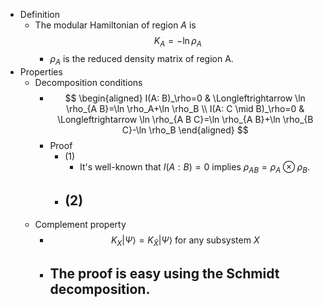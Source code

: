 - Definition
	- The modular Hamiltonian of region $A$ is
	  $$
	  K_A=-\ln \rho_A
	  $$
		- $\rho_A$ is the reduced density matrix of region A.
- Properties
	- Decomposition conditions
		- $$
		  \begin{aligned}
		  I(A: B)_\rho=0 & \Longleftrightarrow \ln \rho_{A B}=\ln \rho_A+\ln \rho_B \\
		  I(A: C \mid B)_\rho=0 & \Longleftrightarrow \ln \rho_{A B C}=\ln \rho_{A B}+\ln \rho_{B C}-\ln \rho_B
		  \end{aligned}
		  $$
		- Proof
			- (1)
				- It's well-known that $I(A:B)=0$ implies $\rho_{AB} = \rho_A \otimes \rho_B$.
			- (2)
				-
	- Complement property
		- $$
		  K_X|\Psi\rangle=K_{\bar{X}}|\Psi\rangle \text { for any subsystem } X
		  $$
		- The proof is easy using the Schmidt decomposition.
			-